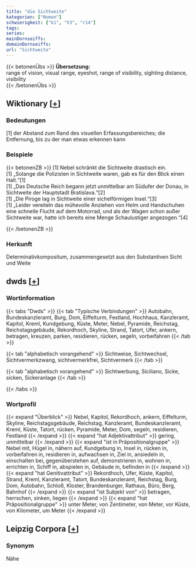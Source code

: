 ```yaml
---
title: "die Sichtweite"
kategorien: ["Nomen"]
schwierigkeit: ["k1", "h3", "r14"]
tags:
series:
mainDornseiffs:
domainDornseiffs:
url: "Sichtweite"
---
```


{{< betonenÜbs >}}
**Übersetzung:**  
range of vision, visual range, eyeshot, range of visibility, sighting distance, visibility  
{{< /betonenÜbs >}}

## Wiktionary [[+](https://de.wiktionary.org/wiki/Sichtweite)]

### Bedeutungen
[1] der Abstand zum Rand des visuellen Erfassungsbereiches; die Entfernung, bis zu der man etwas erkennen kann  

### Beispiele
{{< betonenZB >}}
[1] Nebel schränkt die Sichtweite drastisch ein.  
[1] „Solange die Polizisten in Sichtweite waren, gab es für den Blick einen Halt.“[1]  
[1] „Das Deutsche Reich begann jetzt unmittelbar am Südufer der Donau, in Sichtweite der Hauptstadt Bratislava.“[2]  
[1] „Die Piroge lag in Sichtweite einer sichelförmigen Insel.“[3]  
[1] „Leider vereiteln das mühevolle Anziehen von Helm und Handschuhen eine schnelle Flucht auf dem Motorrad, und als der Wagen schon außer Sichtweite war, hatte ich bereits eine Menge Schaulustiger angezogen.“[4]  

{{< /betonenZB >}}
### Herkunft
Determinativkompositum, zusammengesetzt aus den Substantiven Sicht und Weite  



## dwds [[+](https://www.dwds.de/wb/Sichtweite)]

### Wortinformation
{{< tabs "Dwds" >}}
{{< tab "Typische Verbindungen" >}}
Autobahn, Bundeskanzleramt, Burg, Dom, Eiffelturm, Festland, Hochhaus, Kanzleramt, Kapitol, Kreml, Kundgebung, Küste, Meter, Nebel, Pyramide, Reichstag, Reichstagsgebäude, Rekordhoch, Skyline, Strand, Tatort, Ufer, ankern, betragen, kreuzen, parken, residieren, rücken, segeln, vorbeifahren
{{< /tab >}}

{{< tab "alphabetisch vorangehend" >}}
Sichtweise, Sichtwechsel, Sichtvermerkzwang, sichtvermerkfrei, Sichtvermerk
{{< /tab >}}

{{< tab "alphabetisch vorangehend" >}}
Sichtwerbung, Siciliano, Sicke, sicken, Sickeranlage
{{< /tab >}}

{{< /tabs >}}

### Wortprofil
{{< expand "Überblick" >}} Nebel, Kapitol, Rekordhoch, ankern, Eiffelturm, Skyline, Reichstagsgebäude, Reichstag, Kanzleramt, Bundeskanzleramt, Kreml, Küste, Tatort, rücken, Pyramide, Meter, Dom, segeln, residieren, Festland {{< /expand >}}
{{< expand "hat Adjektivattribut" >}} gering, unmittelbar {{< /expand >}}
{{< expand "ist in Präpositionalgruppe" >}} Nebel mit, Hügel in, nähern auf, Kundgebung in, Insel in, rücken in, vorbeifahren in, residieren in, aufwachsen in, Ziel in, ansiedeln in, einschalten bei, gegenüberstehen auf, demonstrieren in, wohnen in, errichten in, Schiff in, abspielen in, Gebäude in, befinden in {{< /expand >}}
{{< expand "hat Genitivattribut" >}} Rekordhoch, Ufer, Küste, Kapitol, Strand, Kreml, Kanzleramt, Tatort, Bundeskanzleramt, Reichstag, Burg, Dom, Autobahn, Schloß, Kloster, Brandenburger, Rathaus, Büro, Berg, Bahnhof {{< /expand >}}
{{< expand "ist Subjekt von" >}} betragen, herrschen, sinken, liegen {{< /expand >}}
{{< expand "hat Präpositionalgruppe" >}} unter Meter, von Zentimeter, von Meter, vor Küste, von Kilometer, um Meter {{< /expand >}}

## Leipzig Corpora [[+](https://corpora.uni-leipzig.de/en/res?word=Sichtweite&corpusId=deu_newscrawl-public_2018)]


### Synonym
Nähe

